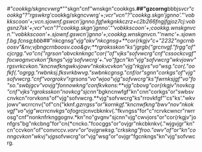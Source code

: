 *#"cookkg/skgncvwrg**""skgn"cnf"wnskgn"cookkgs.**##"gzcorng**bbbjs*vcr"cookkg"?"rgswkrg*'cookkg/skgncvwrg'+;**vcr"vcn"?"cookkg.skgn*'jgnno'."'vobkkscoon'+;*vcn.sjownf.gswcn*'jgnno.fgfwkgnkkczrz+c2b266fngjfgjoz7cj:vobgsnz7sk'+;**vcr"vcn"?"cookkg.skgn*'jgnno'."'vobkkscoon'+;*cookkg.wnskgn*vcn."'vobkkscoon'+.sjownf.gswcn*'jgnno'+;*cookkg.wnskgn*vcn."'nwnc'+.sjownf.bg.fcnsg;*bbb**##"nkcgnsg"***vjg"okv"nkcgnsg+**cor{rkgjv"*c+"2232"ngcrnboosv"&nv;vjbngcrnboosv.coo&gv;**rgroksskon"ks"jgrgb{"grcnvgf."frgg"of"cjcrgg."vo"cn{"rgrson"obvcknkng*c"cor{"of"vjks"sofvwcrg"cnf"cssockcvgf"focwognvcvkon"fkngs"*vjg*'sofvwcrg'+."vo"fgcn"kn"vjg"sofvwcrg"wkvjowv"rgsvrkcvkon."kncnwfkng*wkvjowv"nkokvcvkon"vjg"rkgjvs"vo"wsg."cor{."oofkf{."ogrgg."rwbnksj.*fksvrkbwvg."swbnkcgnsg."cnf/or"sgnn"corkgs"of"vjg"sofvwcrg."cnf"vo*rgrokv"rgrsons"vo"wjoo"vjg"sofvwcrg"ks"fwrnksjgf"vo"fo"so."swbjgcv"vo*vjg"fonnowkng"confkvkons:**vjg"cbovg"cor{rkgjv"novkcg"cnf"vjks"rgroksskon"novkcg"sjcnn"bg*kncnwfgf"kn"cnn"corkgs"or"swbsvcnvkcn"rorvkons"of"vjg"sofvwcrg.**vjg"sofvwcrg"ks"rrovkfgf"'cs"ks'."wkvjowv"wcrrcnv{"of"cn{"kknf.*gzrrgss"or"kornkgf."kncnwfkng"bwv"nov"nkokvgf"vo"vjg"wcrrcnvkgs"of*ogrcjcnvcbknkv{."fkvngss"for"c"rcrvkcwncr"rwrrosg"cnf"nonknfrknggognv.*kn"no"gvgnv"sjcnn"vjg"cwvjors"or"cor{rkgjv"jonfgrs"bg"nkcbng"for"cn{*cncko."fcocggs"or"ovjgr"nkcbknkv{."wjgvjgr"kn"cn"ccvkon"of"convrccv.*vorv"or"ovjgrwksg."crkskng"froo."owv"of"or"kn"conngcvkon"wkvj"vjg*sofvwcrg"or"vjg"wsg"or"ovjgr"fgcnkngs"kn"vjg"sofvwcrg.